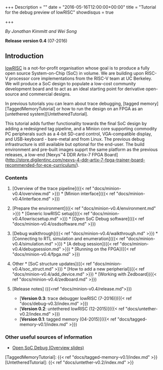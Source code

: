 +++
Description = ""
date = "2016-05-16T12:00:00+00:00"
title = "Tutorial for the debug preview of lowRISC"
showdisqus = true

+++

_By Jonathan Kimmitt and Wei Song_

**Release version 0.4** (07-2016)

## Introduction

[lowRISC][lowRISC] is a not-for-profit organisation whose goal is to
produce a fully open source System-on-Chip (SoC) in volume. We are
building upon RISC-V processor core implementations from the RISC-V
team at UC Berkeley. We will produce a SoC design to populate a
low-cost community development board and to act as an ideal starting
point for derivative open-source and commercial designs.

In previous tutorials you can learn about trace debugging, 
[tagged memory][TaggedMemoryTutorial] or how to run the design on an
FPGA as an [untethered system][UntetheredTutorial].

This tutorial adds further functionality towards the final SoC design
by adding a redesigned tag pipeline, and a Minion core supporting commodity PC peripherals
such as a 4-bit SD-card control, VGA-compatible display, and USB-keyboard - bare-metal and from Linux.
The previous debug infrastructure is still available but optional for the end-user.
The build environment and pre-built images supprt the same platform as the previous releases, a low-end
[Nexys™4 DDR Artix-7 FPGA Board]
(http://store.digilentinc.com/nexys-4-ddr-artix-7-fpga-trainer-board-recommended-for-ece-curriculum/).

### Contents

  1. [Overview of the trace pipeline]({{< ref "docs/minion-v0.4/overview.md" >}})
    * [Minion interface]({{< ref "docs/minion-v0.4/interface.md" >}})

  2. [Prepare the environment]({{< ref "docs/minion-v0.4/environment.md" >}})
    * [Generic lowRISC setup]({{< ref "docs/minion-v0.4/lowriscsetup.md" >}})
    * [Open SoC Debug software]({{< ref "docs/minion-v0.4/osdsoftware.md" >}})

  3. [Debug walkthrough]({{< ref "docs/minion-v0.4/walkthrough.md" >}})
    * [Connecting to RTL simulation and enumeration]({{< ref "docs/minion-v0.4/simulation.md" >}})
    * [A debug session]({{< ref "docs/minion-v0.4/debugsession.md" >}})
	* [Running on the FPGA]({{< ref "docs/minion-v0.4/fpga.md" >}})

  4. Other
    * [SoC structure updates]({{< ref "docs/minion-v0.4/soc_struct.md" >}})
    * [How to add a new peripherial]({{< ref "docs/minion-v0.4/add_device.md" >}})
    * [Working with Zedboard]({{< ref "docs/minion-v0.4/zedboard.md" >}})

  5. [Release notes] ({{<ref "docs/minion-v0.4/release.md">}})
     * [**Version 0.3**: trace debugger lowRISC (7-2016)]({{< ref "docs/debug-v0.3/index.md" >}})
     * [**Version 0.2**: untethered lowRISC (12-2015)]({{< ref "docs/untether-v0.2/index.md" >}})
     * [**Version 0.1**: tagged memory (04-2015)]({{< ref "docs/tagged-memory-v0.1/index.md" >}})

### Other useful sources of information

  * [Open SoC Debug (Overview slides)](http://opensocdebug.org/slides/2015-11-12-overview/)

<!-- Links -->

[lowRISC]: http://www.lowrisc.org/
[TaggedMemoryTutorial]: {{< ref "docs/tagged-memory-v0.1/index.md" >}}
[UntetheredTutorial]: {{< ref "docs/untether-v0.2/index.md" >}}

